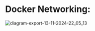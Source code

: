 # Docker Networking:

![diagram-export-13-11-2024-22_05_13](https://github.com/user-attachments/assets/56ea807c-323a-4cf5-980b-a3c3253288b5)
